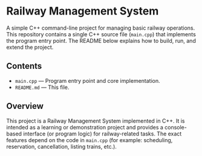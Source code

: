 # Railway Management System

A simple C++ command-line project for managing basic railway operations. This repository contains a single C++ source file (`main.cpp`) that implements the program entry point. The README below explains how to build, run, and extend the project.

## Contents

- `main.cpp` — Program entry point and core implementation.
- `README.md` — This file.

## Overview

This project is a Railway Management System implemented in C++. It is intended as a learning or demonstration project and provides a console-based interface (or program logic) for railway-related tasks. The exact features depend on the code in `main.cpp` (for example: scheduling, reservation, cancellation, listing trains, etc.).
